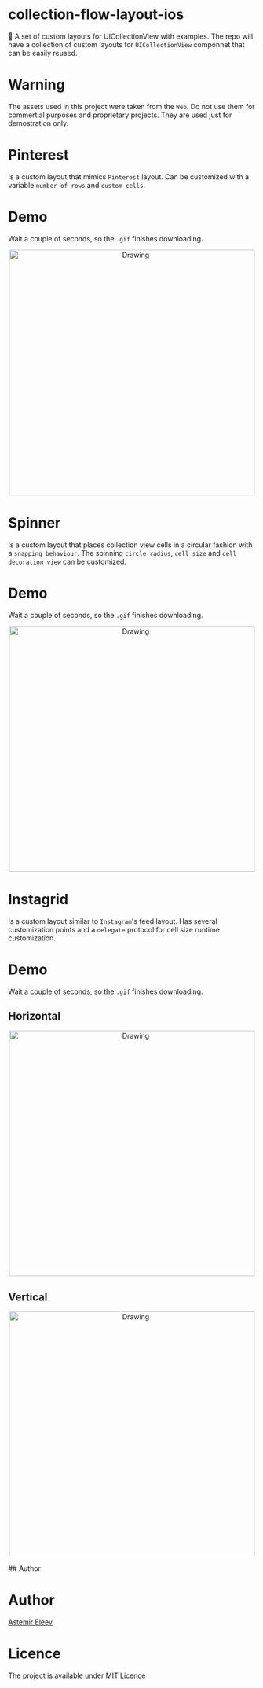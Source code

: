 # collection-flow-layout-ios
📐 A set of custom layouts for UICollectionView with examples. The repo will have a collection of custom layouts for `UICollectionView` componnet that can be easily reused. 

# Warning 
The assets used in this project were taken from the `Web`. Do not use them for commertial purposes and proprietary projects. They are used just for demostration only. 

# Pinterest 
Is a custom layout that mimics `Pinterest` layout. Can be customized with a variable `number of rows` and `custom cells`. 

# Demo
Wait a couple of seconds, so the  `.gif` finishes downloading.

<p align="center">
    <img src="readme-assets/pinterest.gif" alt="Drawing" style="width: 500px;"/>
</p>

# Spinner
Is a custom layout that places collection view cells in a circular fashion with a `snapping behaviour`. The spinning `circle radius`, `cell size` and `cell decoration view` can be customized. 

# Demo
Wait a couple of seconds, so the  `.gif` finishes downloading.

<p align="center">
    <img src="readme-assets/spinner.gif" alt="Drawing" style="width: 500px;"/>
</p>

# Instagrid
Is a custom layout similar to `Instagram`'s feed layout. Has several customization points and a `delegate` protocol for cell size runtime customization. 


# Demo 
Wait a couple of seconds, so the `.gif` finishes downloading. 

## Horizontal 
<p align="center">
    <img src="readme-assets/insta-grid_horizontal.gif" alt="Drawing" style="width: 500px;"/>
</p>

## Vertical
<p align="center">
    <img src="readme-assets/insta-grid_vertical.gif" alt="Drawing" style="width: 500px;"/>
</p>
## Author


# Author 
[Astemir Eleev](https://github.com/jVirus)

# Licence 
The project is available under [MIT Licence](https://github.com/jVirus/collection-flow-layout-ios/blob/master/LICENSE)

